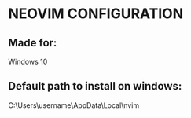 # NEOVIM CONFIGURATION

## Made for:

Windows 10

## Default path to install on windows:

C:\Users\username\AppData\Local\nvim
